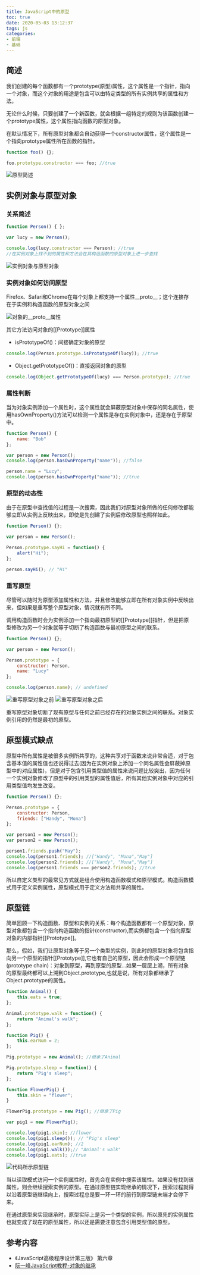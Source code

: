 ```yaml
---
title: JavaScript中的原型
toc: true
date: 2020-05-03 13:12:37
tags: js
categories:
- 前端
- 基础
---
```


## 简述
我们创建的每个函数都有一个prototype(原型)属性，这个属性是一个指针，指向一个对象，而这个对象的用途是包含可以由特定类型的所有实例共享的属性和方法。
<!--more-->

无论什么时候，只要创建了一个新函数，就会根据一组特定的规则为该函数创建一个prototype属性，这个属性指向函数的原型对象。

在默认情况下，所有原型对象都会自动获得一个constructor属性，这个属性是一个指向prototype属性所在函数的指针。

```javascript
function foo() {};

foo.prototype.constructor === foo; //true
```
![原型简述](http://image.manylu.com/js-prototype-1.png)

## 实例对象与原型对象
### 关系简述
```javascript
function Person() { };

var lucy = new Person();

console.log(lucy.constructor === Person); //true
//在实例对象上找不到的属性和方法会在其构造函数的原型对象上进一步查找
```


![实例对象与原型对象](http://image.manylu.com/js-prototype-2.png)


### 实例对象如何访问原型
Firefox、Safari和Chrome在每个对象上都支持一个属性\_\_proto\_\_；这个连接存在于实例和构造函数的原型对象之间

![对象的__proto__属性](http://image.manylu.com/js-prototype-3.png)

其它方法访问对象的[[Prototype]]属性
- isPrototypeOf()：间接确定对象的原型
```javascript
console.log(Person.prototype.isPrototypeOf(lucy)); //true
```

- Object.getPrototypeOf()：直接返回对象的原型
```javascript
console.log(Object.getPrototypeOf(lucy) === Person.prototype); //true
```

### 属性判断
当为对象实例添加一个属性时，这个属性就会屏蔽原型对象中保存的同名属性，使用hasOwnProperty()方法可以检测一个属性是存在实例对象中，还是存在于原型中。
```javascript
function Person() {
	name: "Bob"
};

var person = new Person();
console.log(person.hasOwnProperty("name")); //false

person.name = "Lucy";
console.log(person.hasOwnProperty("name")); //true

```

### 原型的动态性
由于在原型中查找值的过程是一次搜索，因此我们对原型对象所做的任何修改都能够立即从实例上反映出来，即使是先创建了实例后修改原型也照样如此。
```javascript
function Person() {};

var person = new Person();

Person.prototype.sayHi = function() {
	alert("Hi");
};

person.sayHi(); // "Hi" 
```

### 重写原型
尽管可以随时为原型添加属性和方法，并且修改能够立即在所有对象实例中反映出来，但如果是重写整个原型对象，情况就有所不同。

调用构造函数时会为实例添加一个指向最初原型的[[Prototype]]指针，但是把原型修改为另一个对象就等于切断了构造函数与最初原型之间的联系。

```javascript
function Person() {};

var person = new Person();

Person.prototype = {
	constructor: Person,
	name: "Lucy"
};

console.log(person.name); // undefined
```
![重写原型对象之前](http://image.manylu.com/js-prototype-4.png)
![重写原型对象之后](http://image.manylu.com/js-prototype-5.png)

重写原型对象切断了现有原型与任何之前已经存在的对象实例之间的联系。对象实例引用的仍然是最初的原型。

## 原型模式缺点
原型中所有属性是被很多实例所共享的，这种共享对于函数来说非常合适，对于包含基本值的属性值也还说得过去(因为在实例对象上添加一个同名属性会屏蔽掉原型中的对应属性)，但是对于包含引用类型值的属性来说问题比较突出，因为任何一个实例对象修改了原型中的引用类型的属性值后，所有其他实例对象中对应的引用类型值均发生改变。

```javascript
function Person() {};

Person.prototype = {
	constructor: Person,
	friends: ["Handy", "Mona"]
};

var person1 = new Person();
var person2 = new Person();

person1.friends.push("May");
console.log(person1.friends); //["Handy", "Mona","May"]
console.log(person2.friends); //["Handy", "Mona","May"]
console.log(person1.friends === person2.friends); //true
```

所以自定义类型的最常见方式就是组合使用构造函数模式和原型模式。构造函数模式用于定义实例属性，原型模式用于定义方法和共享的属性。

## 原型链
简单回顾一下构造函数、原型和实例的关系：每个构造函数都有一个原型对象，原型对象都包含一个指向构造函数的指针(constructor),而实例都包含一个指向原型对象的内部指针[[Prototype]]。

那么，假如，我们让原型对象等于另一个类型的实例，则此时的原型对象将包含指向另一个原型的指针[[Prototype]],它也有自己的原型，因此会形成一个原型链(prototype chain)：对象到原型，再到原型的原型...如果一层层上溯，所有对象的原型最终都可以上溯到Object.prototype,也就是说，所有对象都继承了Object.prototype的属性。
```javascript
function Animal() {
	this.eats = true;
};

Animal.prototype.walk = function() {
	return "Animal's walk";
};

function Pig() {
	this.earNum = 2;
};

Pig.prototype = new Animal(); //继承了Animal

Pig.prototype.sleep = function() {
	return "Pig's sleep";
};

function FlowerPig() {
	this.skin = "flower";
}

FlowerPig.prototype = new Pig(); //继承了Pig

var pig1 = new FlowerPig();

console.log(pig1.skin); //flower
console.log(pig1.sleep()); // "Pig's sleep"
console.log(pig1.earNum); //2
console.log(pig1.walk());// "Animal's walk"
console.log(pig1.eats); //true
```

![代码所示原型链](http://image.manylu.com/js-prototype-6.png)

当以读取模式访问一个实例属性时，首先会在实例中搜索该属性。如果没有找到该属性，则会继续搜索实例的原型。在通过原型链实现继承的情况下，搜索过程就得以沿着原型链继续向上，搜索过程总是要一环一环的前行到原型链末端才会停下来。

在通过原型来实现继承时，原型实际上是另一个类型的实例，所以原先的实例属性也就变成了现在的原型属性，所以还是需要注意包含引用类型值的原型。

## 参考内容
- 《JavaScript高级程序设计第三版》 第六章
- [阮一峰JavaScript教程-对象的继承](https://wangdoc.com/javascript/oop/prototype.html)